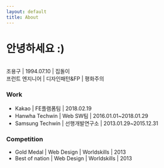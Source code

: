 ```yaml
---
layout: default
title: About
---
```


<div class="post">
	<h1 class="pageTitle">안녕하세요 :)</h1>
	<img src="{{ '/assets/img/profile.png' | prepend: site.baseurl }}" alt="">
	<p class="intro">
	조용구 | 1994.07.10 | 집돌이<br>
	프런트 엔지니어 | 디자인패턴&FP | 평화주의
	</p>
	<h3>Work</h3>
	<ul>
		<li>Kakao | FE플램폼팀 | 2018.02.19</li>
		<li>Hanwha Techwin | Web SW팀 | 2016.01.01~2018.01.29</li>
		<li>Samsung Techwin | 선행개발연구소 | 2013.01.29~2015.12.31</li>
  	</ul>
	<h3>Competition</h3>
	<ul>
		<li>Gold Medal | Web Design | Worldskills | 2013</li>
		<li>Best of nation | Web Design | Worldskills | 2013</li>
  	</ul>
</div>

